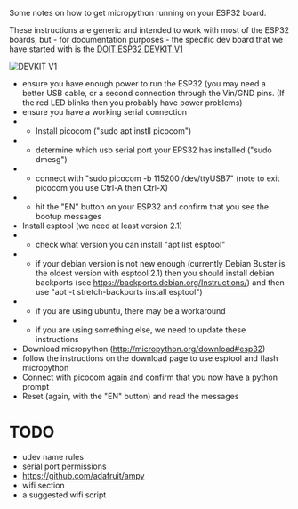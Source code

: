 Some notes on how to get micropython running on your ESP32 board.

These instructions are generic and intended to work with most of the ESP32
boards, but - for documentation purposes - the specific dev board that we
have started with is the [DOIT ESP32 DEVKIT V1](https://makeradvisor.com/tools/esp32-dev-board-wi-fi-bluetooth/)

![DEVKIT V1](https://makeradvisor.com/wp-content/uploads/2017/10/esp32-board-bg.jpg)

* ensure you have enough power to run the ESP32 (you may need a better USB
  cable, or a second connection through the Vin/GND pins.  (If the red LED
  blinks then you probably have power problems)
* ensure you have a working serial connection
* * Install picocom ("sudo apt instll picocom")
* * determine which usb serial port your EPS32 has installed ("sudo dmesg")
* * connect with "sudo picocom -b 115200 /dev/ttyUSB7" (note to exit picocom
    you use Ctrl-A then Ctrl-X)
* * hit the "EN" button on your ESP32 and confirm that you see the bootup
    messages
* Install esptool (we need at least version 2.1)
* * check what version you can install "apt list esptool"
* * if your debian version is not new enough (currently Debian Buster is
    the oldest version with esptool 2.1) then you should install debian
    backports (see https://backports.debian.org/Instructions/) and then
    use "apt -t stretch-backports install esptool")
* * if you are using ubuntu, there may be a workaround
* * if you are using something else, we need to update these instructions
* Download micropython (http://micropython.org/download#esp32)
* follow the instructions on the download page to use esptool and flash
  micropython
* Connect with picocom again and confirm that you now have a python prompt
* Reset (again, with the "EN" button) and read the messages


# TODO
* udev name rules
* serial port permissions
* https://github.com/adafruit/ampy
* wifi section
* a suggested wifi script
